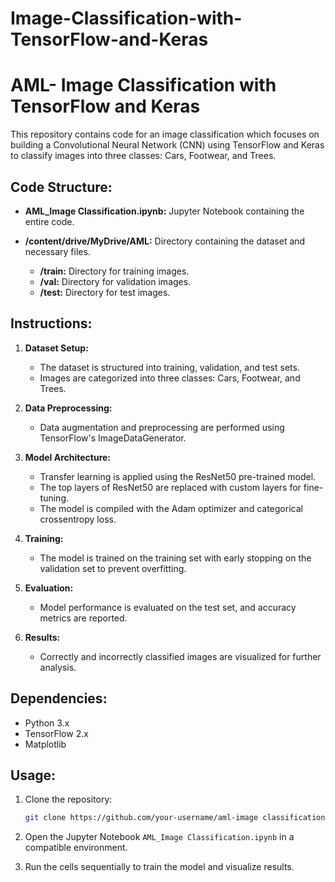 # Image-Classification-with-TensorFlow-and-Keras

# AML- Image Classification with TensorFlow and Keras

This repository contains code for an image classification which focuses on building a Convolutional Neural Network (CNN) using TensorFlow and Keras to classify images into three classes: Cars, Footwear, and Trees.

## Code Structure:

- **AML_Image Classification.ipynb:** Jupyter Notebook containing the entire code.
  
- **/content/drive/MyDrive/AML:** Directory containing the dataset and necessary files.

    - **/train:** Directory for training images.
    - **/val:** Directory for validation images.
    - **/test:** Directory for test images.

## Instructions:

1. **Dataset Setup:**
    - The dataset is structured into training, validation, and test sets.
    - Images are categorized into three classes: Cars, Footwear, and Trees.

2. **Data Preprocessing:**
    - Data augmentation and preprocessing are performed using TensorFlow's ImageDataGenerator.

3. **Model Architecture:**
    - Transfer learning is applied using the ResNet50 pre-trained model.
    - The top layers of ResNet50 are replaced with custom layers for fine-tuning.
    - The model is compiled with the Adam optimizer and categorical crossentropy loss.

4. **Training:**
    - The model is trained on the training set with early stopping on the validation set to prevent overfitting.

5. **Evaluation:**
    - Model performance is evaluated on the test set, and accuracy metrics are reported.

6. **Results:**
    - Correctly and incorrectly classified images are visualized for further analysis.

## Dependencies:

- Python 3.x
- TensorFlow 2.x
- Matplotlib

## Usage:

1. Clone the repository:

    ```bash
    git clone https://github.com/your-username/aml-image classification.git
    ```

2. Open the Jupyter Notebook `AML_Image Classification.ipynb` in a compatible environment.

3. Run the cells sequentially to train the model and visualize results.
